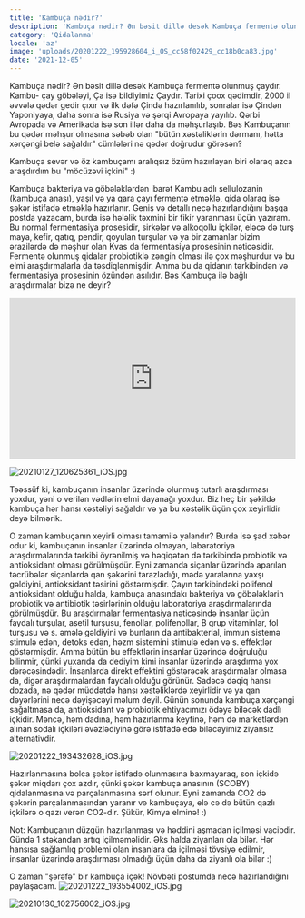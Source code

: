 ```yaml
---
title: 'Kambuça nədir?'
description: 'Kambuça nədir? Ən bəsit dillə desək Kambuça fermentə olunmuş çaydır. Kambu- çay göbələyi, Ça isə bildiyimiz Çaydır'
category: 'Qidalanma'
locale: 'az'
image: 'uploads/20201222_195928604_i_OS_cc58f02429_cc18b0ca83.jpg'
date: '2021-12-05'
---
```


Kambuça nədir? Ən bəsit dillə desək Kambuça fermentə olunmuş çaydır. Kambu- çay göbələyi, Ça isə bildiyimiz Çaydır. Tarixi çoox qədimdir, 2000 il əvvələ qədər gedir çıxır və ilk dəfə Çində hazırlanılıb,  sonralar isə Çindən Yaponiyaya, daha sonra isə Rusiya və şərqi Avropaya yayılıb. Qərbi Avropada və Amerikada isə son illər daha da məhşurlaşıb. Bəs Kambuçanın bu qədər məhşur olmasına səbəb olan "bütün xəstəliklərin dərmanı, hətta xərçəngi belə sağaldır" cümlələri nə qədər doğrudur görəsən?

Kambuça sevər və öz kambuçamı aralıqsız özüm hazırlayan biri olaraq azca araşdırdım bu "möcüzəvi içkini" :)

Kambuça bakteriya və göbələklərdən ibarət Kambu adlı sellulozanin (kambuça anası), yaşıl və ya qara çayı fermentə etməklə, qida olaraq isə şəkər istifadə etməklə hazırlanır. Geniş və detallı necə hazırlandığını başqa postda yazacam, burda isə hələlik təxmini bir fikir yaranması üçün yazıram. Bu normal fermentasiya prosesidir, sirkələr və alkoqollu içkilər, eləcə də turş maya, kefir, qatıq, pendir, qoyulan turşular və ya bir zamanlar bizim ərazilərdə də məşhur olan Kvas da fermentasiya prosesinin nəticəsidir. Fermentə olunmuş qidalar probiotiklə zəngin olması ilə çox məşhurdur və bu elmi araşdırmalarla da təsdiqlənmişdir. Amma bu da qidanın tərkibindən və fermentasiya prosesinin özündən asılıdır. Bəs Kambuça ilə bağlı araşdırmalar bizə ne deyir?

<style>.embed-container { position: relative; padding-bottom: 56.25%; height: 0; overflow: hidden; max-width: 100%; } .embed-container iframe, .embed-container object, .embed-container embed { position: absolute; top: 0; left: 0; width: 100%; height: 100%; }</style><div class='embed-container'><iframe src='https://www.youtube.com/embed//dpv-0lMHYow' frameborder='0' allowfullscreen></iframe></div>

![20210127_120625361_iOS.jpg](uploads/20210127_120625361_i_OS_f17f3b47a4_6646a0868e.jpg)

Təəssüf ki, kambuçanın insanlar üzərində olunmuş tutarlı araşdırması yoxdur, yəni o verilən vədlərin elmi dayanağı yoxdur. Biz heç bir şəkildə kambuça hər hansı xəstəliyi sağaldır və ya bu xəstəlik üçün çox xeyirlidir deyə bilmərik.

O zaman kambuçanın xeyirli olması tamamilə yalandır? Burda isə şad xəbər odur ki, kambuçanın insanlar üzərində olmayan, labaratoriya araşdırmalarında tərkibi öyrənilmiş və həqiqətən də tərkibində probiotik və antioksidant olması görülmüşdür. Eyni zamanda siçanlar üzərində aparılan təcrübələr siçanlarda qan şəkərini tarazladığı, mədə yaralarına yaxşı gəldiyini, antioksidant təsirini göstərmişdir. Çayın tərkibindəki polifenol antioksidant olduğu halda, kambuça anasındakı bakteriya və göbələklərin probiotik və antibiotik təsirlərinin olduğu laboratoriya araşdırmalarında görülmüşdür. Bu araşdırmalar fermentasiya nəticəsində insanlar üçün faydalı turşular, asetil turşusu, fenollar, polifenollar, B qrup vitaminlar, fol turşusu və s. əmələ gəldiyini və bunların da antibakterial, immun sistemə stimulə edən, detoks edən, həzm sistemini stimulə edən və s. effektlər göstərmişdir. Amma bütün bu effektlərin insanlar üzərində doğruluğu bilinmir, çünki yuxarıda da dediyim kimi insanlar üzərində araşdırma yox dərəcəsindədir. İnsanlarda direkt effektini göstərəcək araşdırmalar olmasa da, digər araşdırmalardan faydalı olduğu görünür. Sadəcə dəqiq hansı dozada, nə qədər müddətdə hansı xəstəliklərdə xeyirlidir və ya qan dəyərlərini necə dəyişəcəyi məlum deyil. Günün sonunda kambuça xərçəngi sağaltmasa da, antioksidant və probiotik ehtiyacımızı ödəyə biləcək dadlı içkidir. Məncə, həm dadına, həm hazırlanma keyfinə, həm də marketlərdən alınan sodalı içkiləri əvəzlədiyinə görə istifadə edə biləcəyimiz ziyansız alternativdir.

![20201222_193432628_iOS.jpg](uploads/20201222_193432628_i_OS_8f2c09b314_9a48c12cfe.jpg)

Hazırlanmasına bolca şəkər istifadə olunmasına baxmayaraq, son içkidə şəkər miqdarı çox azdır, çünki şəkər kambuça anasının (SCOBY) qidalanmasına və parçalanmasına sərf olunur. Eyni zamanda CO2 də şəkərin parçalanmasından yaranır və kambuçaya, elə cə də bütün qazlı içkilərə o qazı verən CO2-dir. Şükür, Kimya elminə! :)

Not: Kambuçanın düzgün hazırlanması və həddini aşmadan içilməsi vacibdir. Gündə 1 stəkandan artıq içilməməlidir. Əks halda ziyanları ola bilər. Hər hansısa sağlamlıq problemi olan insanlara da içilməsi tövsiyə edilmir, insanlar üzərində araşdırması olmadığı üçün daha da ziyanlı ola bilər :)

O zaman "şərəfə" bir kambuça içək! Növbəti postumda necə hazırlandığını paylaşacam.
![20201222_193554002_iOS.jpg](uploads/20201222_193554002_i_OS_2d44a53e54_923aa34b4e.jpg)

![20210130_102756002_iOS.jpg](uploads/20210130_102756002_i_OS_27b5cd519c_071646c5ee.jpg)
